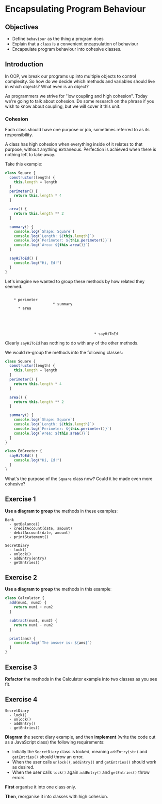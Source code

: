 # Encapsulating Program Behaviour

## Objectives

* Define `behaviour` as the thing a program does
* Explain that a `class` is a convenient encapsulation of behaviour
* Encapsulate program behaviour into cohesive classes.

## Introduction

In OOP, we break our programs up into multiple objects to control complexity. So how do we decide which methods and variables should live in which objects? What even is an object?

As programmers we strive for "low coupling and high cohesion". Today we're going to talk about cohesion. Do some research on the phrase if you wish to know about coupling, but we will cover it this unit.

### Cohesion

Each class should have one purpose or job, sometimes referred to as its responsibility.

A class has high cohesion when everything inside of it relates to that purpose, without anything extraneous. Perfection is achieved when there is nothing left to take away.

Take this example:

```js
class Square {
  constructor(length) {
    this.length = length
  }
  perimeter() {
    return this.length * 4
  }

  area() {
    return this.length ** 2
  }

  summary() {
    console.log(`Shape: Square`)
    console.log(`Length: ${this.length}`)
    console.log(`Perimeter: ${this.perimeter()}`)
    console.log(`Area: ${this.area()}`)
  }

  sayHiToEd() {
    console.log("Hi, Ed!")
  }
}
```
Let's imagine we wanted to group these methods by how related they seemed.

```

    * perimeter
                      * summary
      * area





                                         * sayHiToEd
```

Clearly `sayHiToEd` has nothing to do with any of the other methods.

We would re-group the methods into the following classes:

```js
class Square {
  constructor(length) {
    this.length = length
  }
  perimeter() {
    return this.length * 4
  }

  area() {
    return this.length ** 2
  }

  summary() {
    console.log(`Shape: Square`)
    console.log(`Length: ${this.length}`)
    console.log(`Perimeter: ${this.perimeter()}`)
    console.log(`Area: ${this.area()}`)
  }
}

class EdGreeter {
  sayHiToEd() {
    console.log("Hi, Ed!")
  }
}
```

What's the purpose of the `Square` class now? Could it be made even more cohesive?

## Exercise 1

**Use a diagram to group** the methods in these examples:

```
Bank
  - getBalance()
  - creditAccount(date, amount)
  - debitAccount(date, amount)
  - printStatement()
```

```
SecretDiary
  - lock()
  - unlock()
  - addEntry(entry)
  - getEntries()
```

## Exercise 2

**Use a diagram to group** the methods in this example:

```js
class Calculator {
  add(num1, num2) {
    return num1 + num2
  }

  subtract(num1, num2) {
    return num1 - num2
  }

  print(ans) {
    console.log(`The answer is: ${ans}`)
  }
}
```

## Exercise 3

**Refactor** the methods in the Calculator example into two classes as you see fit.

## Exercise 4

```
SecretDiary
  - lock()
  - unlock()
  - addEntry()
  - getEntries()
```
**Diagram** the secret diary example, and then **implement** (write the code out as a JavaScript class) the following requirements:

- Initially the `SecretDiary` class is locked, meaning `addEntry(str)` and `getEntries()` should throw an error.
- When the user calls `unlock()`, `addEntry()` and `getEntries()` should work as desired.
- When the user calls `lock()` again `addEntry()` and `getEntries()` throw errors.

**First** organise it into one class only.

**Then**, reorganise it into classes with high cohesion.
